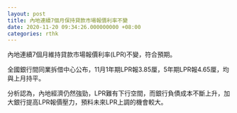 ```yaml
---
layout: post
title: 內地連續7個月保持貸款市場報價利率不變
date: 2020-11-20 09:34:26.000000000 +08:00
categories: rthk
---
```


內地連續7個月維持貸款市場報價利率(LPR)不變，符合預期。

全國銀行間同業拆借中心公布，11月1年期LPR報3.85厘，5年期LPR報4.65厘，均與上月持平。

分析認為，內地經濟仍然強勁，LPR難有下行空間，而銀行負債成本不斷上升，加大銀行提高LPR報價壓力，預料未來LPR上調的機會較大。
